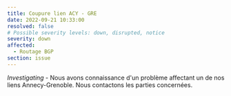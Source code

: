 ```yaml
---
title: Coupure lien ACY - GRE
date: 2022-09-21 10:33:00
resolved: false
# Possible severity levels: down, disrupted, notice
severity: down
affected:
  - Routage BGP
section: issue
---
```


*Investigating* - Nous avons connaissance d'un problème affectant un de nos liens Annecy-Grenoble. Nous contactons les parties concernées.